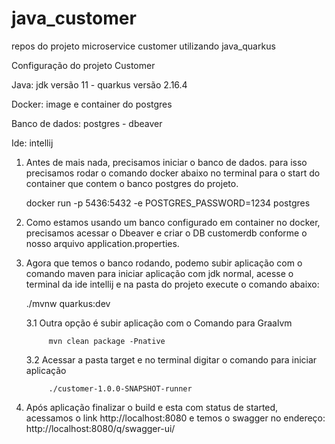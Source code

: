 # java_customer
repos do projeto microservice customer utilizando java_quarkus

Configuração do projeto Customer

Java: jdk versão 11 - quarkus versão 2.16.4
    
Docker: image e container do postgres

Banco de dados: postgres - dbeaver
    
Ide: intellij

1. Antes de mais nada, precisamos iniciar o banco de dados. para isso precisamos rodar o comando docker abaixo no terminal para o start do container que contem o banco postgres do projeto.

    docker run -p 5436:5432 -e POSTGRES_PASSWORD=1234 postgres
 
2. Como estamos usando um banco configurado em container no docker, precisamos acessar o Dbeaver e criar o DB customerdb conforme o nosso arquivo 
    application.properties.

3. Agora que temos o banco rodando, podemo subir aplicação com o comando maven para iniciar aplicação com jdk normal, acesse o terminal da ide intellij e na pasta do projeto execute o comando abaixo:

    ./mvnw quarkus:dev


    3.1 Outra opção é subir aplicação com o Comando para Graalvm 

            mvn clean package -Pnative


    3.2 Acessar a pasta target e no terminal digitar o comando para iniciar aplicação

            ./customer-1.0.0-SNAPSHOT-runner


4. Após aplicação finalizar o build e esta com status de started, acessamos o link http://localhost:8080 e temos o swagger no endereço: http://localhost:8080/q/swagger-ui/
